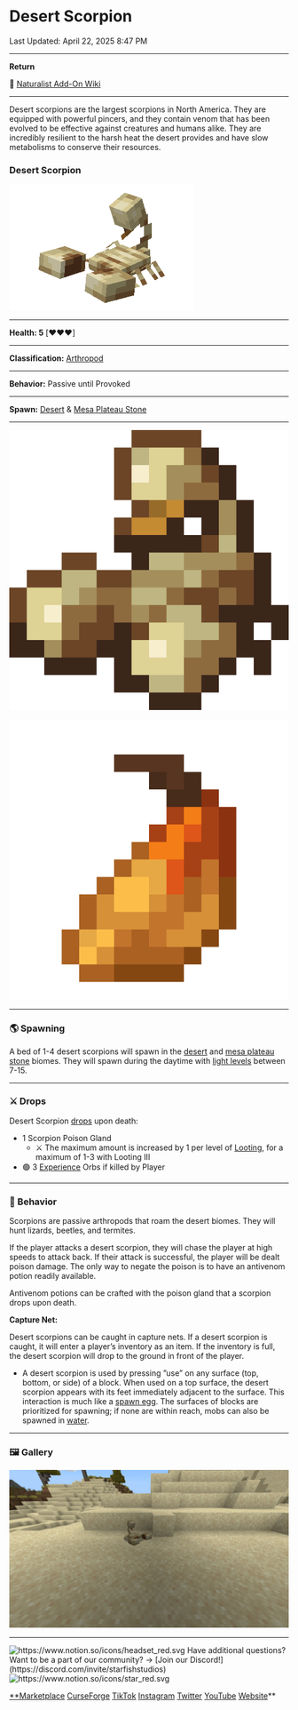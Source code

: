 # Desert Scorpion

Last Updated: April 22, 2025 8:47 PM

---

**Return**

🐻 [Naturalist Add-On Wiki](https://www.notion.so/1a7a9a61c3f1800c8e32e893d6e7f430?pvs=21)

---

Desert scorpions are the largest scorpions in North America. They are equipped with powerful pincers, and they contain venom that has been evolved to be effective against creatures and humans alike. They are incredibly resilient to the harsh heat the desert provides and have slow metabolisms to conserve their resources.

<aside>

### **Desert Scorpion**

![desert_scorpion.gif](Desert%20Scorpion%201dd816019a9f81ee91eec9373da13146/desert_scorpion.gif)

---

**Health: 5** [♥️♥️♥️]

---

**Classification:** [Arthropod](https://minecraft.wiki/w/Arthropod)

---

**Behavior:** Passive until Provoked

---

**Spawn:** [Desert](https://minecraft.wiki/w/Desert) & [Mesa Plateau Stone](https://minecraft.wiki/w/Wooded_Badlands)

---

![scorpion.png](Desert%20Scorpion%201dd816019a9f81ee91eec9373da13146/scorpion.png)

![scorpion_poison_gland.png](Desert%20Scorpion%201dd816019a9f81ee91eec9373da13146/scorpion_poison_gland.png)

</aside>

---

### 🌎 Spawning

A bed of 1-4 desert scorpions will spawn in the [desert](https://minecraft.wiki/w/Desert) and [mesa plateau stone](https://minecraft.wiki/w/Wooded_Badlands) biomes. They will spawn during the daytime with [light levels](https://minecraft.fandom.com/wiki/Light) between 7-15.

---

### ⚔️ Drops

Desert Scorpion [drops](https://minecraft.fandom.com/wiki/Drops) upon death:

- 1 Scorpion Poison Gland
    - ⚔️ The maximum amount is increased by 1 per level of [Looting](https://minecraft.fandom.com/wiki/Looting), for a maximum of 1-3 with Looting III
- 🟢 3 [Experience](https://minecraft.fandom.com/wiki/Experience) Orbs if killed by Player

---

### 🧠 Behavior

Scorpions are passive arthropods that roam the desert biomes. They will hunt lizards, beetles, and termites.

If the player attacks a desert scorpion, they will chase the player at high speeds to attack back. If their attack is successful, the player will be dealt poison damage. The only way to negate the poison is to have an antivenom potion readily available.

Antivenom potions can be crafted with the poison gland that a scorpion drops upon death.

**Capture Net:**

Desert scorpions can be caught in capture nets. If a desert scorpion is caught, it will enter a player’s inventory as an item. If the inventory is full, the desert scorpion will drop to the ground in front of the player.

- A desert scorpion is used by pressing ”use” on any surface (top, bottom, or side) of a block. When used on a top surface, the desert scorpion appears with its feet immediately adjacent to the surface. This interaction is much like a [spawn egg](https://minecraft.fandom.com/wiki/Spawn_Egg). The surfaces of blocks are prioritized for spawning; if none are within reach, mobs can also be spawned in [water](https://minecraft.fandom.com/wiki/Water).

---

### 🖼️ Gallery

![scorp.PNG](Desert%20Scorpion%201dd816019a9f81ee91eec9373da13146/scorp.png)

---

<aside>
<img src="https://www.notion.so/icons/headset_red.svg" alt="https://www.notion.so/icons/headset_red.svg" width="40px" /> Have additional questions? Want to be a part of our community? → [Join our Discord!](https://discord.com/invite/starfishstudios)

</aside>

<aside>
<img src="https://www.notion.so/icons/star_red.svg" alt="https://www.notion.so/icons/star_red.svg" width="40px" />

[**Marketplace](https://www.minecraft.net/en-us/marketplace/creator?name=Starfish%20Studios)      [CurseForge](https://www.curseforge.com/members/starfish_studios/projects)      [TikTok](https://www.tiktok.com/@starfishstudios)      [Instagram](https://www.instagram.com/starfishstudiosinc/)      [Twitter](https://twitter.com/starfishstudios)      [YouTube](https://www.youtube.com/@starfishstudios)      [Website](https://starfish-studios.com/)**

</aside>